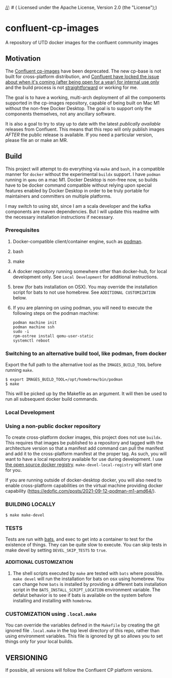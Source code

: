 
[//]: # (Copyright 2021 Jack Viers)

[//]: # ( )

[//]: # (   Licensed under the Apache License, Version 2.0 (the "License");)

[//]: # (   you may not use this file except in compliance with the License.)

[//]: # (   You may obtain a copy of the License at)

[//]: # ( )

[//]: # (       http://www.apache.org/licenses/LICENSE-2.0)

[//]: # ( )

[//]: # (   Unless required by applicable law or agreed to in writing, software)

[//]: # (   distributed under the License is distributed on an "AS IS" BASIS,)

[//]: # (   WITHOUT WARRANTIES OR CONDITIONS OF ANY KIND, either express or implied.)

[//]: # (   See the License for the specific language governing permissions and)

[//]: # (   limitations under the License.)
   
# confluent-cp-images
A repository of UTD docker images for the confluent community images

## Motivation 

The [Confluent
cp-images](https://github.com/confluentinc/cp-docker-images#deprecation-notice)
have been deprecated. The new cp-base is not built for cross-platform
distribution, and [Confluent have locked the issue about when it's
coming (after being open for a year) for internal use
only](https://github.com/confluentinc/common-docker/issues/117#issuecomment-948789717)
and the build process is not
[straightforward](https://github.com/confluentinc/common-docker/issues/171)
or working for me.

The goal is to have a working, multi-arch deployment of all the
components supported in the cp-images repository, capable of being
built on Mac M1 without the non-free Docker Desktop. The goal is to
support only the components themselves, not any ancillary software.

It is also a goal to try to stay up to date with the latest
*publically available* releases from Confluent. This means that this
repo will only publish images *AFTER* the public release is
available. If you need a particular version, please file an <issue> or
make an MR.

## Build

This project will attempt to do everything via `make` and `bash`, in a
compatible manner for `docker` without the experimental `buildx`
support. I have `podman` running in `qemu` on a mac M1. Docker Desktop
is non-free now, so builds have to be docker command compatible
without relying upon special features enabled by Docker Desktop in
order to be truly portable for maintainers and committers on multiple
platforms.

I may switch to using sbt, since I am a scala developer and the kafka
components are maven dependencies. But I will update this readme with
the necessary installation instructions if necessary.

### Prerequisites

1. Docker-compatible client/container engine, such as [podman](https://podman.io/).
2. bash
3. make
4. A docker repository running somewhere other than docker-hub, for
   local development only. See `Local Development` for additional
   instructions.
5. brew (for bats installation on OSX). You may override the
   installation script for bats to not use homebrew. See `ADDITIONAL
   CUSTOMIZATION` below.
6. If you are planning on using podman, you will need to execute the following steps on the podman machine:

    ```shell
    podman machine init
    podman machine ssh
    sudo -i
    rpm-ostree install qemu-user-static
    systemctl reboot
    ```


### Switching to an alternative build tool, like podman, from docker

Export the full path to the alternative tool as the `IMAGES_BUILD_TOOL` before running `make`.

    $ export IMAGES_BUILD_TOOL=/opt/homebrew/bin/podman
    $ make

This will be picked up by the Makefile as an argument. It will then be
used to run all subsequent docker build commands.

### Local Development

### Using a non-public docker repository

To create cross-platform docker images, this project does not use
`buildx`. This requires that images be published to a repository and
tagged with the architecture version so that a manifest add command
can pull the manifest and add it to the cross-platform manifest at the
proper tag. As such, you will want to have a local repository
available for use during development. I use [the open source docker
registry](https://docs.docker.com/registry/deploying/). `make-devel-local-registry`
will start one for you.

If you are running outside of docker-desktop docker, you will also
need to enable cross-platform capabilities on the virtual machine
providing docker capability (https://edofic.com/posts/2021-09-12-podman-m1-amd64/).

### BUILDING LOCALLY

    $ make make-devel

### TESTS

Tests are run with [bats](https://github.com/sstephenson/bats), and
exec to get into a container to test for the existence of things. They
can be quite slow to execute. You can skip tests in make devel by
setting `DEVEL_SKIP_TESTS` to `true`.

#### ADDITIONAL CUSTOMIZATION

1. The shell scripts executed by `make` are tested with `bats` where
possible. `make devel` will run the installation for bats on osx using
homebrew. You can change how `bats` is installed by providing a
different bats installation script in the
`BATS_INSTALL_SCRIPT_LOCATION` environment
variable. The defalut behavior is to see if bats is available on the
system before installing and installing with `homebrew`.

### CUSTOMIZATION using `.local.make`

You can override the variables defined in the `Makefile` by creating
the git ignored file `.local.make` in the top level directory of this
repo, rather than using environment variables. This file is ignored by
git so allows you to set things only for your local builds.

## VERSIONING

If possible, all versions will follow the Confluent CP platform versions.
